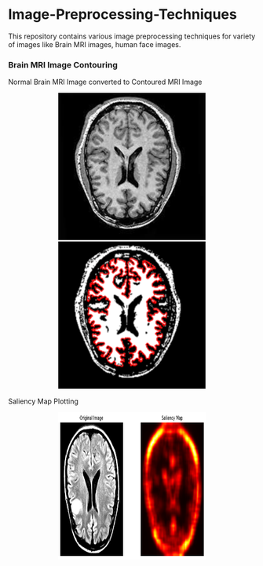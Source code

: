 # Image-Preprocessing-Techniques
This repository contains various image preprocessing techniques for variety of images like Brain MRI images, human face images.

### Brain MRI Image Contouring
Normal Brain MRI Image converted to Contoured MRI Image <br>
<p align="center">
  <img src="no1482.jpg" alt="Normal MRI" width="300" height="300">
  <img src="Brain Contoured image no 1482.png" alt="Contoured MRI" width="300" height="300">
</p>
Saliency Map Plotting <br>
<p align="center">
  <img src="Saliency_Map.png" alt="Contoured MRI" width="300" height="300">
</p>
